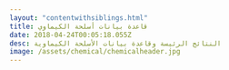 ```yaml
---
layout: "contentwithsiblings.html"
title: قاعدة بيانات أسلحة الكيماوي
date: 2018-04-24T00:05:18.055Z
desc: النتائج الرئيسة وقاعدة بيانات الأسلحة الكيماوية
image: /assets/chemical/chemicalheader.jpg
---
```

